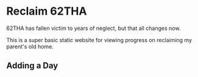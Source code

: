 # Reclaim 62THA

62THA has fallen victim to years of neglect, but that all changes now.

This is a super basic static website for viewing progress on reclaiming my parent's old home.

## Adding a Day

